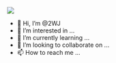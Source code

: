 <img src="https://capsule-render.vercel.app/api?type=waving&color=auto&height=200&section=header&text=WJ's+Github!&fontSize=90" />

- 👋 Hi, I’m @2WJ
- 👀 I’m interested in ...
- 🌱 I’m currently learning ...
- 💞️ I’m looking to collaborate on ...
- 📫 How to reach me ...

<!---
2WJ/2WJ is a ✨ special ✨ repository because its `README.md` (this file) appears on your GitHub profile.
You can click the Preview link to take a look at your changes.
--->
